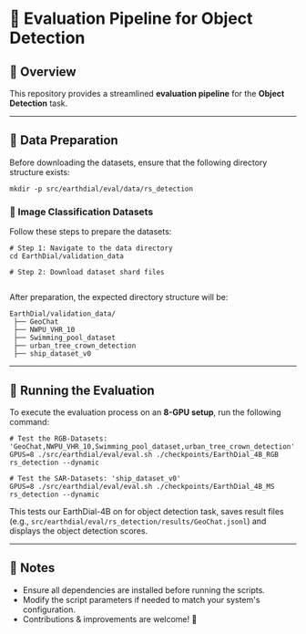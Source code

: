 # 📌 Evaluation Pipeline for Object Detection

## 🌟 Overview
This repository provides a streamlined **evaluation pipeline** for the **Object Detection** task.

---

## 📂 Data Preparation

Before downloading the datasets, ensure that the following directory structure exists:

```shell
mkdir -p src/earthdial/eval/data/rs_detection
```

### 📸 Image Classification Datasets
Follow these steps to prepare the datasets:

```shell
# Step 1: Navigate to the data directory
cd EarthDial/validation_data

# Step 2: Download dataset shard files


```

After preparation, the expected directory structure will be:

```shell
EarthDial/validation_data/
 ├── GeoChat
 ├── NWPU_VHR_10
 ├── Swimming_pool_dataset
 ├── urban_tree_crown_detection
 ├── ship_dataset_v0
```

---

## 🚀 Running the Evaluation

To execute the evaluation process on an **8-GPU setup**, run the following command:

```shell
# Test the RGB-Datasets: 'GeoChat,NWPU_VHR_10,Swimming_pool_dataset,urban_tree_crown_detection'
GPUS=8 ./src/earthdial/eval/eval.sh ./checkpoints/EarthDial_4B_RGB rs_detection --dynamic

# Test the SAR-Datasets: 'ship_dataset_v0'
GPUS=8 ./src/earthdial/eval/eval.sh ./checkpoints/EarthDial_4B_MS rs_detection --dynamic
```

This tests our EarthDial-4B on for object detection task, saves result files (e.g., `src/earthdial/eval/rs_detection/results/GeoChat.jsonl`) and displays the object detection scores.

---

## 📌 Notes
- Ensure all dependencies are installed before running the scripts.
- Modify the script parameters if needed to match your system's configuration.
- Contributions & improvements are welcome! 🚀

